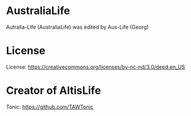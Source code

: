 # AustraliaLife

Autralia-Life (AustraliaLife) was edited by Aus-Life (Georg)

# License

License: https://creativecommons.org/licenses/by-nc-nd/3.0/deed.en_US

# Creator of AltisLife

Tonic: https://github.com/TAWTonic
